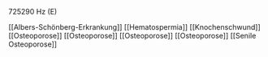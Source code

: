 725290 Hz (E)

[[Albers-Schönberg-Erkrankung]]
[[Hematospermia]]
[[Knochenschwund]]
[[Osteoporose]]
[[Osteoporose]]
[[Osteoporose]]
[[Osteoporose]]
[[Senile Osteoporose]]